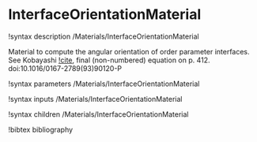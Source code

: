# InterfaceOrientationMaterial

!syntax description /Materials/InterfaceOrientationMaterial

Material to compute the angular orientation of order parameter interfaces.
See Kobayashi [!cite](Kobayashi1993), final (non-numbered) equation
on p. 412. doi:10.1016/0167-2789(93)90120-P

!syntax parameters /Materials/InterfaceOrientationMaterial

!syntax inputs /Materials/InterfaceOrientationMaterial

!syntax children /Materials/InterfaceOrientationMaterial

!bibtex bibliography
